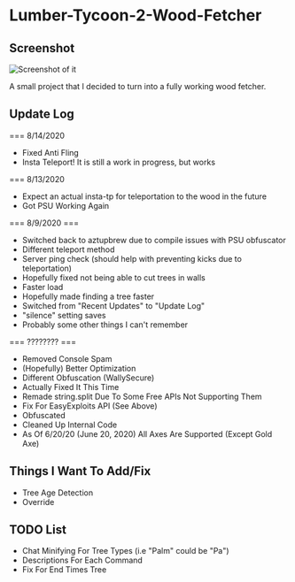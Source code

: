 # Lumber-Tycoon-2-Wood-Fetcher

## Screenshot

![Screenshot of it](https://i.imgur.com/jq9z9Eo.png)

A small project that I decided to turn into a fully working wood fetcher.

## Update Log

=== 8/14/2020

- Fixed Anti Fling
- Insta Teleport! It is still a work in progress, but works

=== 8/13/2020

- Expect an actual insta-tp for teleportation to the wood in the future
- Got PSU Working Again

=== 8/9/2020 ===

- Switched back to aztupbrew due to compile issues with PSU obfuscator
- Different teleport method
- Server ping check (should help with preventing kicks due to teleportation)
- Hopefully fixed not being able to cut trees in walls
- Faster load
- Hopefully made finding a tree faster
- Switched from "Recent Updates" to "Update Log"
- "silence" setting saves
- Probably some other things I can't remember

=== ???????? ===

- Removed Console Spam
- (Hopefully) Better Optimization
- Different Obfuscation (WallySecure)
- Actually Fixed It This Time
- Remade string.split Due To Some Free APIs Not Supporting Them
- Fix For EasyExploits API (See Above)
- Obfuscated
- Cleaned Up Internal Code
- As Of 6/20/20 (June 20, 2020) All Axes Are Supported (Except Gold Axe)

## Things I Want To Add/Fix

- Tree Age Detection
- Override

## TODO List
- Chat Minifying For Tree Types (i.e "Palm" could be "Pa")
- Descriptions For Each Command
- Fix For End Times Tree
